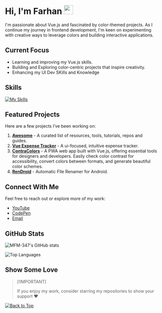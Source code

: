 <div id="top"></div>

# Hi, I'm Farhan  <img src="https://user-images.githubusercontent.com/72663882/171687151-bb31c996-c9d2-49c8-b593-734946893b23.gif" alt="waving hand gif" aria-hidden="true" width="30px" />

I'm passionate about Vue.js and fascinated by color-themed projects. As I continue my journey in frontend development, I'm keen on experimenting with creative ways to leverage colors and building interactive applications.

## Current Focus
- Learning and improving my Vue.js skills.
- Building and Exploring color-centric projects that inspire creativity.
- Enhancing my UI Dev SKills and Knowledge

## Skills
[![My Skills](https://skillicons.dev/icons?i=html,css,js,tailwind,bootstrap,vite,vue,py,md&theme=dark)](https://github.com/MFM-347/)

## Featured Projects
Here are a few projects I’ve been working on:
1. **[Awesome](https://github.com/MFM-347/Awesome)** - A curated list of resources, tools, tutorials, repos and guides.
2. **[Vue Expense Tracker](https://github.com/MFM-347/Vue-Expense-Tracker)** - A ui-focused, intuitive expense tracker.
3. **[ContraColors](https://github.com/MFM-347/ContraColors)** - A PWA web app built with Vue.js, offering essential tools for designers and developers. Easily check color contrast for accessibility, convert colors between formats, and generate beautiful color schemes. 
4. **[RenDroid](https://github.com/MFM-347/RenDroid)** - Automatic FIle Renamer for Android.

## Connect With Me
Feel free to reach out or explore more of my work:
- [YouTube](https://www.youtube.com/@T4C-347)
- [CodePen](https://codepen.io/MFM-347)
- [Email](mailto:madnifm347@outlook.com)

## GitHub Stats

![MFM-347's GitHub stats](https://github-readme-stats.vercel.app/api?username=mfm-347&show_icons=true&theme=midnight-purple)

![Top Languages](https://github-readme-mwendwa.vercel.app/api/top-langs/?username=MFM-347&theme=midnight-purple)

## Show Some Love
> \[!IMPORTANT]
>
> If you enjoy my work, consider starring my repositories to show your support &#10084;

[![Back to Top](https://img.shields.io/badge/-BACK_TO_TOP-000000?style=flat-square&labelColor=7F39CD)](#top)
